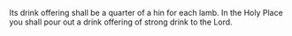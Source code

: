 Its drink offering shall be a quarter of a hin for each lamb. In the Holy Place you shall pour out a drink offering of strong drink to the Lord.
